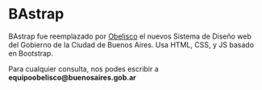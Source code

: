 <h1>BAstrap</h1>

<p>BAstrap fue reemplazado por <a href="https://gcba.github.io/Obelisco/?path=/story/comenzar-inicio--instalacion">Obelisco</a> el nuevos Sistema de Diseño web del Gobierno de la Ciudad de Buenos Aires. Usa HTML, CSS, y JS basado en Bootstrap.</p>

<p>Para cualquier consulta, nos podes escribir a <strong>equipoobelisco@buenosaires.gob.ar</strong> </p>
